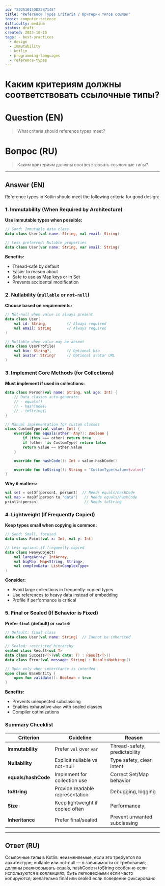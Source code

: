 ```yaml
---
id: "20251015082237148"
title: "Reference Types Criteria / Критерии типов ссылок"
topic: computer-science
difficulty: medium
status: draft
created: 2025-10-15
tags: - best-practices
  - design
  - immutability
  - kotlin
  - programming-languages
  - reference-types
---
```

# Каким критериям должны соответствовать ссылочные типы?

# Question (EN)
> What criteria should reference types meet?

# Вопрос (RU)
> Каким критериям должны соответствовать ссылочные типы?

---

## Answer (EN)

Reference types in Kotlin should meet the following criteria for good design:

### 1. Immutability (When Required by Architecture)

**Use immutable types when possible:**
```kotlin
// Good: Immutable data class
data class User(val name: String, val email: String)

// Less preferred: Mutable properties
data class User(var name: String, var email: String)
```

**Benefits:**
- Thread-safe by default
- Easier to reason about
- Safe to use as Map keys or in Set
- Prevents accidental modification

### 2. Nullability (`nullable` or `not-null`)

**Choose based on requirements:**
```kotlin
// Not-null when value is always present
data class User(
    val id: String,         // Always required
    val email: String       // Always required
)

// Nullable when value may be absent
data class UserProfile(
    val bio: String?,       // Optional bio
    val avatar: String?     // Optional avatar URL
)
```

### 3. Implement Core Methods (for Collections)

**Must implement if used in collections:**
```kotlin
data class Person(val name: String, val age: Int) {
    // Data classes auto-generate:
    // - equals()
    // - hashCode()
    // - toString()
}

// Manual implementation for custom classes
class CustomType(val value: Int) {
    override fun equals(other: Any?): Boolean {
        if (this === other) return true
        if (other !is CustomType) return false
        return value == other.value
    }

    override fun hashCode(): Int = value.hashCode()

    override fun toString(): String = "CustomType(value=$value)"
}
```

**Why it matters:**
```kotlin
val set = setOf(person1, person2)  // Needs equals/hashCode
val map = mapOf(person to "data")   // Needs equals/hashCode
println(person)                     // Needs toString
```

### 4. Lightweight (If Frequently Copied)

**Keep types small when copying is common:**
```kotlin
// Good: Small, focused
data class Point(val x: Int, val y: Int)

// Less optimal if frequently copied
data class HeavyObject(
    val largeArray: IntArray,
    val bigMap: Map<String, String>,
    val complexData: List<ComplexType>
)
```

**Consider:**
- Avoid large collections in frequently-copied types
- Use references to heavy data instead of embedding
- Profile if performance is critical

### 5. Final or Sealed (If Behavior is Fixed)

**Prefer `final` (default) or `sealed`:**
```kotlin
// Default: final class
data class User(val name: String)  // Cannot be inherited

// Sealed: restricted hierarchy
sealed class Result<out T>
data class Success<T>(val data: T) : Result<T>()
data class Error(val message: String) : Result<Nothing>()

// Open only when inheritance is intended
open class BaseEntity {
    open fun validate(): Boolean = true
}
```

**Benefits:**
- Prevents unexpected subclassing
- Enables exhaustive `when` with sealed classes
- Compiler optimizations

### Summary Checklist

| Criterion | Guideline | Reason |
|-----------|-----------|--------|
| **Immutability** | Prefer `val` over `var` | Thread-safety, predictability |
| **Nullability** | Explicit nullable vs not-null | Type safety, clear intent |
| **equals/hashCode** | Implement for collection use | Correct Set/Map behavior |
| **toString** | Provide readable representation | Debugging, logging |
| **Size** | Keep lightweight if copied often | Performance |
| **Inheritance** | Prefer final/sealed | Prevent unwanted subclassing |

---

## Ответ (RU)

Ссылочные типы в Kotlin: неизменяемые, если это требуется по архитектуре; nullable или not-null — в зависимости от требований; должны реализовывать equals, hashCode и toString особенно если используются в коллекциях; быть легковесными если часто копируются; желательно final или sealed если поведение фиксировано

